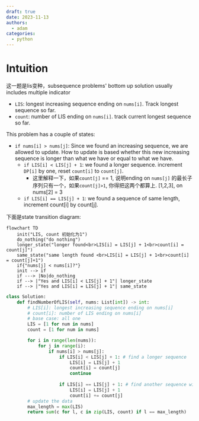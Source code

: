 ```yaml
---
draft: true
date: 2023-11-13
authors:
  - adam
categories:
  - python
---
```


# Intuition
这一题是lis变种，subsequence problems' bottom up solution usually includes multiple indicator
- `LIS`: longest increasing sequence ending on `nums[i]`. Track longest sequence so far.
- `count`: number of LIS ending on `nums[i]`. track current longest sequence so far.


This problem has a couple of states:
- `if nums[i] > nums[j]`: Since we found an increasing sequence, we are allowed to update. How to update is based whether this new increasing sequence is longer than what we have or equal to what we have.
  - `if LIS[i] < LIS[j] + 1`: we found a longer sequence. increment `DP[i]` by one, reset `count[i]` to `count[j]`. 
    - 这里解释一下，如果`count[j]` == 1, 说明ending on `nums[j]` 的最长子序列只有一个，如果`count[j]>1`, 你得把这两个都算上. [1,2,3], on nums[2] = 3 
  - `if LIS[i] == LIS[j] + 1`: we found a sequence of same length, increment count[i] by count[j].

下面是state transition diagram:

```mermaid
flowchart TD
    init("LIS, count 初始化为1")
    do_nothing("do nothing")
    longer_state("longer found<br>LIS[i] = LIS[j] + 1<br>count[i] = count[j]")
    same_state("same length found <br>LIS[i] = LIS[j] + 1<br>count[i] = count[j]+1")
    if{"nums[j] < nums[i]?"}
    init --> if
    if ---> |No|do_nothing 
    if --> |"Yes and LIS[i] < LIS[j] + 1"| longer_state
    if --> |"Yes and LIS[i] = LIS[j] + 1"| same_state
```




```python
class Solution:
    def findNumberOfLIS(self, nums: List[int]) -> int:
        # LIS[i]: longest increasing sequence ending on nums[i]
        # count[i]: number of LIS ending on nums[i]
        # base case: all one
        LIS = [1 for num in nums]
        count = [1 for num in nums]

        for i in range(len(nums)):
            for j in range(i):
                if nums[i] > nums[j]:
                    if LIS[i] < LIS[j] + 1: # find a longer sequence
                        LIS[i] = LIS[j] + 1
                        count[i] = count[j]
                        continue
                        
                    if LIS[i] == LIS[j] + 1: # find another sequence with same length
                        LIS[i] = LIS[j] + 1
                        count[i] += count[j]
        # update the data 
        max_length = max(LIS)
        return sum(c for l, c in zip(LIS, count) if l == max_length)
```


